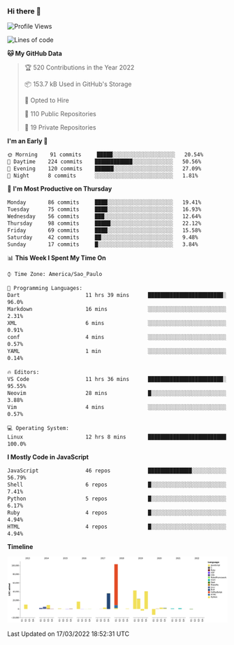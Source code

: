 ### Hi there 👋

<!--START_SECTION:waka-->
![Profile Views](http://img.shields.io/badge/Profile%20Views-0-blue)

![Lines of code](https://img.shields.io/badge/From%20Hello%20World%20I%27ve%20Written-291%20Thousand%20lines%20of%20code-blue)

**🐱 My GitHub Data** 

> 🏆 520 Contributions in the Year 2022
 > 
> 📦 153.7 kB Used in GitHub's Storage 
 > 
> 💼 Opted to Hire
 > 
> 📜 110 Public Repositories 
 > 
> 🔑 19 Private Repositories  
 > 
**I'm an Early 🐤** 

```text
🌞 Morning    91 commits     █████░░░░░░░░░░░░░░░░░░░░   20.54% 
🌆 Daytime    224 commits    ████████████░░░░░░░░░░░░░   50.56% 
🌃 Evening    120 commits    ██████░░░░░░░░░░░░░░░░░░░   27.09% 
🌙 Night      8 commits      ░░░░░░░░░░░░░░░░░░░░░░░░░   1.81%

```
📅 **I'm Most Productive on Thursday** 

```text
Monday       86 commits     ████░░░░░░░░░░░░░░░░░░░░░   19.41% 
Tuesday      75 commits     ████░░░░░░░░░░░░░░░░░░░░░   16.93% 
Wednesday    56 commits     ███░░░░░░░░░░░░░░░░░░░░░░   12.64% 
Thursday     98 commits     █████░░░░░░░░░░░░░░░░░░░░   22.12% 
Friday       69 commits     ████░░░░░░░░░░░░░░░░░░░░░   15.58% 
Saturday     42 commits     ██░░░░░░░░░░░░░░░░░░░░░░░   9.48% 
Sunday       17 commits     █░░░░░░░░░░░░░░░░░░░░░░░░   3.84%

```


📊 **This Week I Spent My Time On** 

```text
⌚︎ Time Zone: America/Sao_Paulo

💬 Programming Languages: 
Dart                     11 hrs 39 mins      ████████████████████████░   96.0% 
Markdown                 16 mins             ░░░░░░░░░░░░░░░░░░░░░░░░░   2.31% 
XML                      6 mins              ░░░░░░░░░░░░░░░░░░░░░░░░░   0.91% 
conf                     4 mins              ░░░░░░░░░░░░░░░░░░░░░░░░░   0.57% 
YAML                     1 min               ░░░░░░░░░░░░░░░░░░░░░░░░░   0.14%

🔥 Editors: 
VS Code                  11 hrs 36 mins      ████████████████████████░   95.55% 
Neovim                   28 mins             █░░░░░░░░░░░░░░░░░░░░░░░░   3.88% 
Vim                      4 mins              ░░░░░░░░░░░░░░░░░░░░░░░░░   0.57%

💻 Operating System: 
Linux                    12 hrs 8 mins       █████████████████████████   100.0%

```

**I Mostly Code in JavaScript** 

```text
JavaScript               46 repos            ██████████████░░░░░░░░░░░   56.79% 
Shell                    6 repos             █░░░░░░░░░░░░░░░░░░░░░░░░   7.41% 
Python                   5 repos             █░░░░░░░░░░░░░░░░░░░░░░░░   6.17% 
Ruby                     4 repos             █░░░░░░░░░░░░░░░░░░░░░░░░   4.94% 
HTML                     4 repos             █░░░░░░░░░░░░░░░░░░░░░░░░   4.94%

```


**Timeline**

![Chart not found](https://raw.githubusercontent.com/jampow/jampow/master/charts/bar_graph.png) 


 Last Updated on 17/03/2022 18:52:31 UTC
<!--END_SECTION:waka-->

